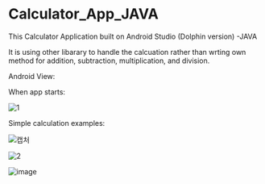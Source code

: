 # Calculator_App_JAVA

This Calculator Application built on Android Studio (Dolphin version) -JAVA

It is using other libarary to handle the calcuation rather than wrting own method for addition, subtraction, multiplication, and division.

Android View:

When app starts:

![1](https://user-images.githubusercontent.com/98497929/194689794-95873306-ed44-4089-ad86-7f665ab2d881.PNG)

Simple calculation examples:

![캡처](https://user-images.githubusercontent.com/98497929/194689800-424ed218-1e16-4ed4-b499-bb2c52d9d20a.PNG)

![2](https://user-images.githubusercontent.com/98497929/194689872-d8585658-ad54-42e5-a679-3dbb60c00a34.PNG)

![image](https://user-images.githubusercontent.com/98497929/194689933-3dc9e34f-4b39-4b1e-b7dc-cf985da4ec63.png)

